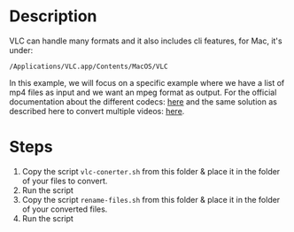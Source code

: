 # Description
VLC can handle many formats and it also includes cli features, for Mac, it's under:
```
/Applications/VLC.app/Contents/MacOS/VLC
```
In this example, we will focus on a specific example where we have a list of mp4 files as input and we want an mpeg format as output.
For the official documentation about the different codecs: [here](https://wiki.videolan.org/Codec/) and the same solution as described here to convert multiple videos: [here](https://wiki.videolan.org/VLC_HowTo/Transcode_multiple_videos/).

# Steps

1. Copy the script `vlc-conerter.sh` from this folder & place it in the folder of your files to convert.
2. Run the script
3. Copy the script `rename-files.sh` from this folder & place it in the folder of your converted files.
4. Run the script
